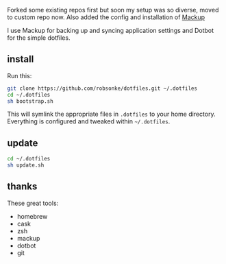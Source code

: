 Forked some existing repos first but soon my setup was so diverse, moved to custom repo now.
Also added the config and installation of [Mackup](https://github.com/lra/mackup)

I use Mackup for backing up and syncing application settings and Dotbot for the simple dotfiles.


## install

Run this:

```sh
git clone https://github.com/robsonke/dotfiles.git ~/.dotfiles
cd ~/.dotfiles
sh bootstrap.sh
```

This will symlink the appropriate files in `.dotfiles` to your home directory.
Everything is configured and tweaked within `~/.dotfiles`.

## update
```sh
cd ~/.dotfiles
sh update.sh
```

## thanks

These great tools:
* homebrew
* cask
* zsh
* mackup
* dotbot
* git
